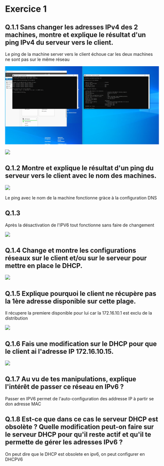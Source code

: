 # Exercice 1

## Q.1.1 Sans changer les adresses IPv4 des 2 machines, montre et explique le résultat d'un ping IPv4 du serveur vers le client.

Le ping de la machine server vers le client échoue car les deux machines ne sont pas sur le même réseau

![](https://github.com/Alex-le-basque/Checkpoint_2/blob/main/Ressources/ping_server_client_1.png?raw=true)

![](https://github.com/Alex-le-basque/Checkpoint_2/blob/main/Ressources/Capture%20d'%C3%A9cran%202024-05-17%20112054.png?raw=true)

## Q.1.2 Montre et explique le résultat d'un ping du serveur vers le client avec le nom des machines.

![](https://github.com/Alex-le-basque/Checkpoint_2/blob/main/Ressources/Capture%20d'%C3%A9cran%202024-05-17%20112547.png?raw=true)

Le ping avec le nom de la machine fonctionne gràce à la configuration DNS

## Q.1.3

Après la désactivation de l'IPV6 tout fonctionne sans faire de changement

![](https://github.com/Alex-le-basque/Checkpoint_2/blob/main/Ressources/Capture%20d'%C3%A9cran%202024-05-17%20113006.png?raw=true
)

## Q.1.4 Change et montre les configurations réseaux sur le client et/ou sur le serveur pour mettre en place le DHCP.

![](https://github.com/Alex-le-basque/Checkpoint_2/blob/main/Ressources/Capture%20d'%C3%A9cran%202024-05-17%20113708.png?raw=true)

## Q.1.5 Explique pourquoi le client ne récupère pas la 1ère adresse disponible sur cette plage.

Il récupere la premiere disponible pour lui car la 172.16.10.1 est exclu de la distribution

![](https://github.com/Alex-le-basque/Checkpoint_2/blob/main/Ressources/Capture%20d'%C3%A9cran%202024-05-17%20114003.png?raw=true)

## Q.1.6 Fais une modification sur le DHCP pour que le client ai l'adresse IP 172.16.10.15.

![](https://github.com/Alex-le-basque/Checkpoint_2/blob/main/Ressources/Capture%20d'%C3%A9cran%202024-05-17%20114558.png?raw=true)

## Q.1.7 Au vu de tes manipulations, explique l'intérêt de passer ce réseau en IPv6 ?

Passer en IPV6 permet de l'auto-configuration des addresse IP à partir se don adresse MAC

## Q.1.8 Est-ce que dans ce cas le serveur DHCP est obsolète ? Quelle modification peut-on faire sur le serveur DHCP pour qu'il reste actif et qu'il te permette de gérer les adresses IPv6 ?

On peut dire que le DHCP est obsolete en ipv6, on peut configurer en DHCPV6
